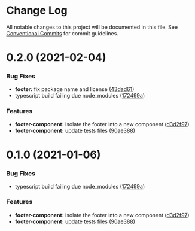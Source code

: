 # Change Log

All notable changes to this project will be documented in this file.
See [Conventional Commits](https://conventionalcommits.org) for commit guidelines.

# 0.2.0 (2021-02-04)


### Bug Fixes

* **footer:** fix package name and license ([43dad61](https://github.com/debtcollective/packages/commit/43dad61))
* typescript build failing due node_modules ([172499a](https://github.com/debtcollective/packages/commit/172499a))


### Features

* **footer-component:** isolate the footer into a new component ([d3d2f97](https://github.com/debtcollective/packages/commit/d3d2f97))
* **footer-component:** update tests files ([90ae388](https://github.com/debtcollective/packages/commit/90ae388))





# 0.1.0 (2021-01-06)


### Bug Fixes

* typescript build failing due node_modules ([172499a](https://github.com/debtcollective/packages/commit/172499a))


### Features

* **footer-component:** isolate the footer into a new component ([d3d2f97](https://github.com/debtcollective/packages/commit/d3d2f97))
* **footer-component:** update tests files ([90ae388](https://github.com/debtcollective/packages/commit/90ae388))
